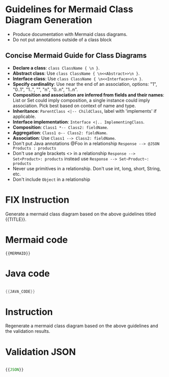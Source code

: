 
# Guidelines for Mermaid Class Diagram Generation
* Produce documentation with Mermaid class diagrams.
* Do not put annotations outside of a class block
## Concise Mermaid Guide for Class Diagrams
- **Declare a class**: `class ClassName { \n }`.
- **Abstract class**: Use `class ClassName { \n<<Abstract>>\n }`.
- **Interface class**: Use `class ClassName { \n<<Interface>>\n }`.
- **Specify cardinality**: Use near the end of an association, options: "1", "0..1", "1..", "", "n", "0..n", "1..n".
- **Composition and association are inferred from fields and their names**: List or Set could imply composition, a single instance could imply association. Pick best based on context of name and type.
- **Inheritance**: `ParentClass <|-- ChildClass`, label with 'implements' if applicable.
- **Interface implementation**: `Interface <|.. ImplementingClass`.
- **Composition**: `Class1 *-- Class2: fieldName`.
- **Aggregation**: `Class1 o-- Class2: fieldName`.
- **Association**: Use `Class1 --> Class2: fieldName`.
- Don't put Java annotations @Foo in a relationship   `Response --> @JSON Products : products`
- Don't use angle brackets <> in a relationship   `Response --> Set<Product>: products` instead use `Response --> Set~Product~: products`
- Never use primitives in a relationship. Don't use int, long, short, String, etc.
- Don't include `Object` in a relationship

# FIX Instruction
Generate a mermaid class diagram based on the above guidelines titled {{TITLE}}.



# Mermaid code 
```
{{MERMAID}}
```

# Java code

```java

{{JAVA_CODE}}

```

# Instruction
Regenerate a mermaid class diagram based on the above guidelines and the validation results.


# Validation JSON

```javascript 

{{JSON}}

```
